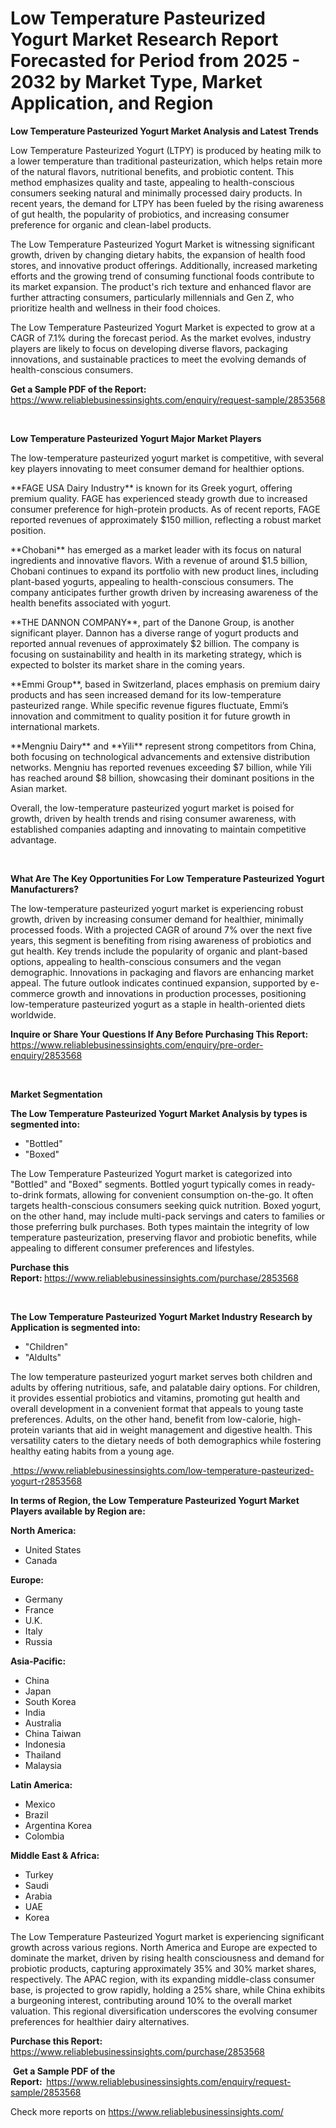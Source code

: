 <p><h1>Low Temperature Pasteurized Yogurt Market Research Report Forecasted for Period from 2025 -  2032 by Market Type, Market Application, and Region</h1></p><p><strong>Low Temperature Pasteurized Yogurt Market Analysis and Latest Trends</strong></p>
<p><p>Low Temperature Pasteurized Yogurt (LTPY) is produced by heating milk to a lower temperature than traditional pasteurization, which helps retain more of the natural flavors, nutritional benefits, and probiotic content. This method emphasizes quality and taste, appealing to health-conscious consumers seeking natural and minimally processed dairy products. In recent years, the demand for LTPY has been fueled by the rising awareness of gut health, the popularity of probiotics, and increasing consumer preference for organic and clean-label products.</p><p>The Low Temperature Pasteurized Yogurt Market is witnessing significant growth, driven by changing dietary habits, the expansion of health food stores, and innovative product offerings. Additionally, increased marketing efforts and the growing trend of consuming functional foods contribute to its market expansion. The product's rich texture and enhanced flavor are further attracting consumers, particularly millennials and Gen Z, who prioritize health and wellness in their food choices.</p><p>The Low Temperature Pasteurized Yogurt Market is expected to grow at a CAGR of 7.1% during the forecast period. As the market evolves, industry players are likely to focus on developing diverse flavors, packaging innovations, and sustainable practices to meet the evolving demands of health-conscious consumers.</p></p>
<p><strong>Get a Sample PDF of the Report:&nbsp;</strong> <a href="https://www.reliablebusinessinsights.com/enquiry/request-sample/2853568?utm_campaign=2274&utm_medium=2&utm_source=Github&utm_content=ia&utm_term=12032025&utm_id=low-temperature-pasteurized-yogurt">https://www.reliablebusinessinsights.com/enquiry/request-sample/2853568</a></p>
<p>&nbsp;</p>
<p><strong>Low Temperature Pasteurized Yogurt Major Market Players</strong></p>
<p><p>The low-temperature pasteurized yogurt market is competitive, with several key players innovating to meet consumer demand for healthier options. </p><p>**FAGE USA Dairy Industry** is known for its Greek yogurt, offering premium quality. FAGE has experienced steady growth due to increased consumer preference for high-protein products. As of recent reports, FAGE reported revenues of approximately $150 million, reflecting a robust market position.</p><p>**Chobani** has emerged as a market leader with its focus on natural ingredients and innovative flavors. With a revenue of around $1.5 billion, Chobani continues to expand its portfolio with new product lines, including plant-based yogurts, appealing to health-conscious consumers. The company anticipates further growth driven by increasing awareness of the health benefits associated with yogurt.</p><p>**THE DANNON COMPANY**, part of the Danone Group, is another significant player. Dannon has a diverse range of yogurt products and reported annual revenues of approximately $2 billion. The company is focusing on sustainability and health in its marketing strategy, which is expected to bolster its market share in the coming years.</p><p>**Emmi Group**, based in Switzerland, places emphasis on premium dairy products and has seen increased demand for its low-temperature pasteurized range. While specific revenue figures fluctuate, Emmi’s innovation and commitment to quality position it for future growth in international markets.</p><p>**Mengniu Dairy** and **Yili** represent strong competitors from China, both focusing on technological advancements and extensive distribution networks. Mengniu has reported revenues exceeding $7 billion, while Yili has reached around $8 billion, showcasing their dominant positions in the Asian market.</p><p>Overall, the low-temperature pasteurized yogurt market is poised for growth, driven by health trends and rising consumer awareness, with established companies adapting and innovating to maintain competitive advantage.</p></p>
<p>&nbsp;</p>
<p><strong>What Are The Key Opportunities For Low Temperature Pasteurized Yogurt Manufacturers?</strong></p>
<p><p>The low-temperature pasteurized yogurt market is experiencing robust growth, driven by increasing consumer demand for healthier, minimally processed foods. With a projected CAGR of around 7% over the next five years, this segment is benefiting from rising awareness of probiotics and gut health. Key trends include the popularity of organic and plant-based options, appealing to health-conscious consumers and the vegan demographic. Innovations in packaging and flavors are enhancing market appeal. The future outlook indicates continued expansion, supported by e-commerce growth and innovations in production processes, positioning low-temperature pasteurized yogurt as a staple in health-oriented diets worldwide.</p></p>
<p><strong>Inquire or Share Your Questions If Any Before Purchasing This Report:</strong> <a href="https://www.reliablebusinessinsights.com/enquiry/pre-order-enquiry/2853568?utm_campaign=2274&utm_medium=2&utm_source=Github&utm_content=ia&utm_term=12032025&utm_id=low-temperature-pasteurized-yogurt">https://www.reliablebusinessinsights.com/enquiry/pre-order-enquiry/2853568</a></p>
<p>&nbsp;</p>
<p><strong>Market Segmentation</strong></p>
<p><strong>The Low Temperature Pasteurized Yogurt Market Analysis by types is segmented into:</strong></p>
<p><ul><li>"Bottled"</li><li>"Boxed"</li></ul></p>
<p><p>The Low Temperature Pasteurized Yogurt market is categorized into "Bottled" and "Boxed" segments. Bottled yogurt typically comes in ready-to-drink formats, allowing for convenient consumption on-the-go. It often targets health-conscious consumers seeking quick nutrition. Boxed yogurt, on the other hand, may include multi-pack servings and caters to families or those preferring bulk purchases. Both types maintain the integrity of low temperature pasteurization, preserving flavor and probiotic benefits, while appealing to different consumer preferences and lifestyles.</p></p>
<p><strong>Purchase this Report:&nbsp;</strong><a href="https://www.reliablebusinessinsights.com/purchase/2853568?utm_campaign=2274&utm_medium=2&utm_source=Github&utm_content=ia&utm_term=12032025&utm_id=low-temperature-pasteurized-yogurt">https://www.reliablebusinessinsights.com/purchase/2853568</a></p>
<p>&nbsp;</p>
<p><strong>The Low Temperature Pasteurized Yogurt Market Industry Research by Application is segmented into:</strong></p>
<p><ul><li>"Children"</li><li>"Aldults"</li></ul></p>
<p><p>The low temperature pasteurized yogurt market serves both children and adults by offering nutritious, safe, and palatable dairy options. For children, it provides essential probiotics and vitamins, promoting gut health and overall development in a convenient format that appeals to young taste preferences. Adults, on the other hand, benefit from low-calorie, high-protein variants that aid in weight management and digestive health. This versatility caters to the dietary needs of both demographics while fostering healthy eating habits from a young age.</p></p>
<p><a href="https://www.reliablebusinessinsights.com/low-temperature-pasteurized-yogurt-r2853568?utm_campaign=2274&utm_medium=2&utm_source=Github&utm_content=ia&utm_term=12032025&utm_id=low-temperature-pasteurized-yogurt">&nbsp;https://www.reliablebusinessinsights.com/low-temperature-pasteurized-yogurt-r2853568</a></p>
<p><strong>In terms of Region, the Low Temperature Pasteurized Yogurt Market Players available by Region are:</strong></p>
<p>
    <p> <strong> North America: </strong>
        <ul>
            <li>United States</li>
            <li>Canada</li>
        </ul>
        </p> 
    <p> <strong> Europe: </strong>
        <ul>
            <li>Germany</li>
            <li>France</li>
            <li>U.K.</li>
            <li>Italy</li>
            <li>Russia</li>
        </ul>
        </p> 
    <p> <strong> Asia-Pacific: </strong>
        <ul>
            <li>China</li>
            <li>Japan</li>
            <li>South Korea</li>
            <li>India</li>
            <li>Australia</li>
            <li>China Taiwan</li>
            <li>Indonesia</li>
            <li>Thailand</li>
            <li>Malaysia</li>
        </ul>
        </p> 
    <p> <strong> Latin America: </strong>
        <ul>
            <li>Mexico</li>
            <li>Brazil</li>
            <li>Argentina Korea</li>
            <li>Colombia</li>
        </ul>
        </p> 
    <p> <strong> Middle East & Africa: </strong>
        <ul>
            <li>Turkey</li>
            <li>Saudi</li>
            <li>Arabia</li>
            <li>UAE</li>
            <li>Korea</li>
        </ul>
    </p>
    </p>
<p><p>The Low Temperature Pasteurized Yogurt market is experiencing significant growth across various regions. North America and Europe are expected to dominate the market, driven by rising health consciousness and demand for probiotic products, capturing approximately 35% and 30% market shares, respectively. The APAC region, with its expanding middle-class consumer base, is projected to grow rapidly, holding a 25% share, while China exhibits a burgeoning interest, contributing around 10% to the overall market valuation. This regional diversification underscores the evolving consumer preferences for healthier dairy alternatives.</p></p>
<p><strong>Purchase this Report: </strong><a href="https://www.reliablebusinessinsights.com/purchase/2853568?utm_campaign=2274&utm_medium=2&utm_source=Github&utm_content=ia&utm_term=12032025&utm_id=low-temperature-pasteurized-yogurt">https://www.reliablebusinessinsights.com/purchase/2853568</a></p>
<p>&nbsp;<strong>Get a Sample PDF of the Report:&nbsp;&nbsp;</strong><a href="https://www.reliablebusinessinsights.com/enquiry/request-sample/2853568?utm_campaign=2274&utm_medium=2&utm_source=Github&utm_content=ia&utm_term=12032025&utm_id=low-temperature-pasteurized-yogurt">https://www.reliablebusinessinsights.com/enquiry/request-sample/2853568</a></p>
<p><strong></strong></p>
<p>Check more reports on <a href="https://www.reliablebusinessinsights.com/?utm_campaign=2274&utm_medium=2&utm_source=Github&utm_content=ia&utm_term=12032025&utm_id=low-temperature-pasteurized-yogurt">https://www.reliablebusinessinsights.com/</a></p>